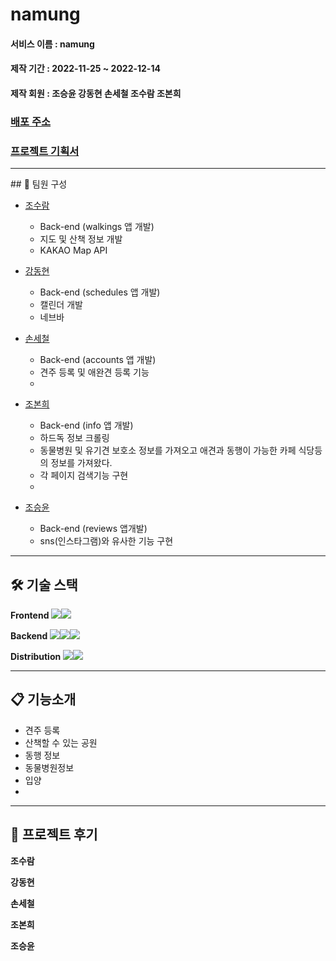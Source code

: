 # namung

#### 서비스 이름 : namung

#### 제작 기간 : 2022-11-25 ~ 2022-12-14

#### 제작 회원 : 조승윤 강동현 손세철 조수람 조본희

### [배포 주소](https://namung.shop/)

### [프로젝트 기획서](https://www.notion.so/hg-edu/5f6d392f69ee46e9b261897d63c4efc6)
<hr>
  ##  👥 팀원 구성

- [조수람](https://github.com/devhump)
  -  Back-end (walkings 앱 개발)
  -  지도 및 산책 정보 개발
  -  KAKAO Map API
- [강동현](https://github.com/kangdh208)
  - Back-end (schedules 앱 개발)
  - 캘린더 개발 
  - 네브바 
 
- [손세철](https://github.com/chul1631)
  - Back-end (accounts 앱 개발)
  - 견주 등록 및 애완견 등록 기능
  - 
- [조본희](https://github.com/SHIN-sped) 
  - Back-end  (info 앱 개발)
  - 하드독 정보 크롤링
  - 동물병원 및 유기견 보호소 정보를 가져오고 애견과 동행이 가능한 카페 식당등의 정보를 가져왔다.
  - 각 페이지 검색기능 구현
  - 
 -  [조승윤](https://github.com/mgpo-98)
    - Back-end (reviews 앱개발)
    - sns(인스타그램)와 유사한 기능 구현
 
---

## 🛠️ 기술 스택

**Frontend** <img src="https://img.shields.io/badge/HTML5-E34F26?style=flat-square&logo=HTML5&logoColor=ffffff"/><img src="https://img.shields.io/badge/CSS-1572B6?style=flat-square&logo=CSS3&logoColor=ffffff"/>

**Backend** <img src="https://img.shields.io/badge/Django-092E20?style=flat-square&logo=Django&logoColor=ffffff"/><img src="https://img.shields.io/badge/Python-3776AB?style=flat-square&logo=Python&logoColor=ffffff"/><img src="https://img.shields.io/badge/JavaScript-F7DF1E?style=flat-square&logo=JavaScript&logoColor=ffffff"/>

**Distribution** <img src="https://img.shields.io/badge/Amazon AWS-FF9900?style=flat-square&logo=SQLite&logoColor=ffffff"/><img src="https://img.shields.io/badge/GitHub Actions-2088FF?style=flat-square&logo=SQLite&logoColor=ffffff"/>

---


##  📋 기능소개

 -  견주 등록
 -  산책할 수 있는 공원 
 -  동행 정보
 -  동물병원정보 
 -  입양
 -  

---

## 📝 프로젝트 후기 
**조수람**


**강동현**

**손세철**

**조본희**

**조승윤**

